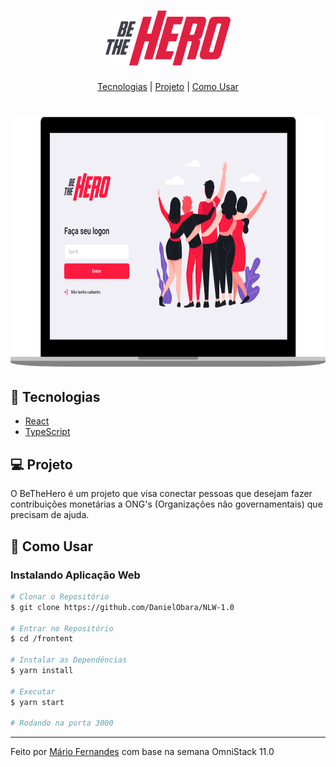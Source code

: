 <h1 align="center">
    <img alt="BeTheHero" title="BeTheHero" src=".github/bethehero.svg" width="200px" />
</h1>

<p align="center">
  <a href="#-tecnologias">Tecnologias</a> |
  <a href="#-projeto">Projeto</a> |
  <a href="#-como-usar">Como Usar</a>
</p>

<h1 align="center">
    <img alt="BeTheHero" title="#delicinha" src=".github/bethehero-web.png" height="400px"/>
</h1>

## 🚀 Tecnologias
- [React](https://reactjs.org/)
- [TypeScript](https://www.typescriptlang.org/)

## 💻 Projeto
O BeTheHero é um projeto que visa conectar pessoas que desejam fazer contribuições monetárias a ONG's (Organizações não governamentais) que precisam de ajuda.

## 🤔 Como Usar

### Instalando Aplicação Web 

```bash
# Clonar o Repositório
$ git clone https://github.com/DanielObara/NLW-1.0

# Entrar no Repositório
$ cd /frontent

# Instalar as Dependências
$ yarn install

# Executar
$ yarn start

# Rodando na porta 3000
```

---

Feito por [Mário Fernandes](https://www.linkedin.com/in/mario-fernandes-dev/) com base na semana OmniStack 11.0

